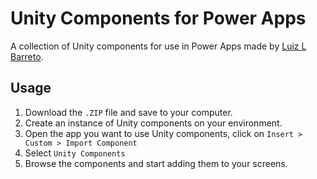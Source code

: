 # Unity Components for Power Apps
A collection of Unity components for use in Power Apps made by [Luiz L Barreto](mailto:luiz.l.barreto@exxonmobil.com).

## Usage
1. Download the `.ZIP` file and save to your computer.
2. Create an instance of Unity components on your environment.
3. Open the app you want to use Unity components, click on `Insert > Custom > Import Component`
4. Select `Unity Components`
5. Browse the components and start adding them to your screens.
